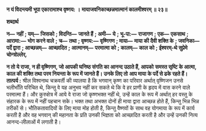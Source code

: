 **न यं विदन्त्यमी भूपा एकारामाश्च वृष्णय: ।** **मायाजवनिकाच्छन्नमात्मानं कालमीश्वरम् ॥ २३॥** 

**शब्दार्थ** 

**न—** **नहीं** **; यम्—** **जिसको** **; विदन्ति—** **जानते हैं** **; अमी—** **ये** **; भू-पा:—** **राजागण** **; एक—** **एकसाथ** **; आरामा:—** **भोग करने वाले** **;** **च—** **तथा** **; वृष्णय:—** **वृष्णिगण** **; माया—** **माया की दैवी शक्ति के** **; जवनिका—** **पर्दे द्वारा** **; आच्छन्नम्—** **आच्छादित** **; आत्मानम्—** **परमात्मा को** **; कालम्—** **काल को** **; ईश्वरम्-थे सुप्रेमे चोन्त्रोल्लेर्.** 

**न तो ये राजा, न ही वृष्णिगण, जो आपकी घनिष्ठ संगति का आनन्द उठाते हैं, आपको** **समस्त सृष्टि के आत्मा, काल की शक्ति तथा परम नियन्ता के रूप में जानते हैं। उनके लिए तो** **आप माया के पर्दे से ढके रहते हैं।** **तात्पर्य :** श्रील विश्वनाथ चक्रवर्ती की व्यालया है कि भगवान् कृष्ण का परिवार अर्थात् वृष्णिजन उनसे भलीभाँति परिचित थे, किन्तु वे यह अनुभव नहीं कर सकते थे कि वे हर प्राणी के हृदय में वास करने वाले परमात्मा हैं। और कुरुक्षेत्र में आये वे राजा जो कृष्णभक्त नहीं थे, उन्हें काल के रूप में अर्थात् हर वस्तु के संहारक के रूप में नहीं पहचान सके। भक्त तथा अभक्त दोनों ही माया द्वारा आच्छन्न होते हैं, किन्तु भिन्न भिन्न तरीकों से। भौतिकतावादियों के लिए माया मोह होती है, किन्तु वैष्णवों के साथ वह योगमाया के रूप में कार्य करती है और वह भगवान् की महानता के प्रति उनकी भिज्ञता को आच्छादित करती है और उन्हें उनकी नित्य आनन्द-लीलाओं में लगाती है।  